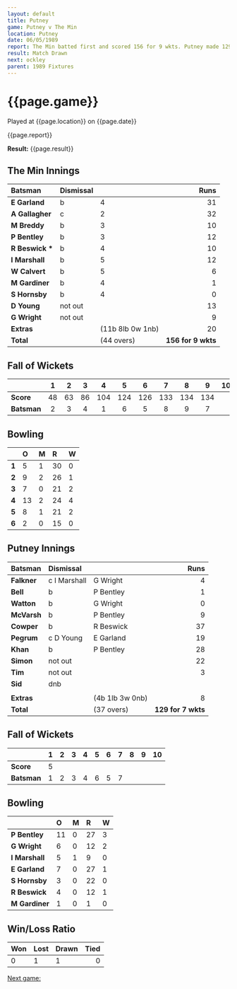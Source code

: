```yaml
---
layout: default
title: Putney
game: Putney v The Min
location: Putney
date: 06/05/1989
report: The Min batted first and scored 156 for 9 wkts. Putney made 129 for 7 wkts when time ran out
result: Match Drawn
next: ockley
parent: 1989 Fixtures
---
```


# {{page.game}}

Played at {{page.location}} on {{page.date}}

{{page.report}}

**Result:** {{page.result}}

## The Min Innings

| Batsman | Dismissal |  | Runs |
|:---|:---|---|---:|
| **E Garland** | b | 4 | 31 | 
| **A Gallagher** | c | 2 | 32 | 
| **M Breddy** | b | 3 | 10 | 
| **P Bentley** | b | 3 | 12 | 
| **R Beswick &#42;** | b | 4 | 10 | 
| **I Marshall** | b | 5 | 12 | 
| **W Calvert** | b | 5 | 6 | 
| **M Gardiner** | b | 4 | 1 | 
| **S Hornsby** | b | 4| 0 | 
| **D Young** | not out |  | 13 | 
| **G Wright** | not out |  | 9 | 
| **Extras** | | (11b 8lb 0w 1nb) | 20 | 
| **Total** | | (44 overs) | **156 for 9 wkts** | 

## Fall of Wickets

| | 1 | 2 | 3 | 4 | 5 | 6 | 7 | 8 | 9 | 10 |
|---|:---:|:---:|:---:|:---:|:---:|:---:|:---:|:---:|:---:|:---:|
| **Score** | 48 | 63 | 86 | 104 | 124 | 126 | 133 | 134 | 134 |  | 
| **Batsman** | 2 | 3 | 4 | 1 | 6 | 5 | 8 | 9 | 7 |  | 

## Bowling

| | O | M | R | W |
|---|:---|:---|:---|:---|
| **1** | 5 | 1 | 30 | 0 | 
| **2** | 9 | 2 | 26 | 1 | 
| **3** | 7 | 0 | 21 | 2 | 
| **4** | 13 | 2 | 24 | 4 | 
| **5** | 8 | 1 | 21 | 2 | 
| **6** | 2 | 0 | 15 | 0 | 

## Putney Innings

| Batsman | Dismissal |  | Runs |
|:---|:---|---|---:|
| **Falkner** | c I Marshall | G Wright | 4 | 
| **Bell** | b | P Bentley | 1 | 
| **Watton** | b | G Wright | 0 | 
| **McVarsh** | b | P Bentley | 9 | 
| **Cowper** | b | R Beswick | 37 | 
| **Pegrum** | c D Young | E Garland | 19 |
| **Khan** | b | P Bentley | 28 | 
| **Simon** | not out |  | 22 |
| **Tim** | not out |  | 3 | 
| **Sid** | dnb |  |  | 
|  |  |  |  |
| **Extras** | | (4b 1lb 3w 0nb) | 8 | 
| **Total** | | (37 overs) | **129 for 7 wkts** | 

## Fall of Wickets

| | 1 | 2 | 3 | 4 | 5 | 6 | 7 | 8 | 9 | 10 |
|---|:---:|:---:|:---:|:---:|:---:|:---:|:---:|:---:|:---:|:---:|
| **Score** | 5 |  |  |  |  |  |  |  |  |  |
| **Batsman** | 1 | 2 | 3 | 4 | 6 | 5 | 7 |  |  |  |

## Bowling

| | O | M | R | W |
|---|:---|:---|:---|:---|
| **P Bentley** | 11 | 0 | 27 | 3 | 
| **G Wright** | 6 | 0 | 12 | 2 | 
| **I Marshall** | 5 | 1 | 9 | 0 | 
| **E Garland** | 7 | 0 | 27 | 1 | 
| **S Hornsby** | 3 | 0 | 22 | 0 |
| **R Beswick** | 4 | 0 | 12 | 1 |
| **M Gardiner** | 1 | 0 | 1 | 0 |

## Win/Loss Ratio

| Won | Lost | Drawn | Tied |
|:---|:---|:---|---:|
| 0 | 1 | 1 | 0 |

[Next game:]({{page.next}})
